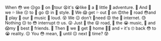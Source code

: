When 😳 we 😥go 😤 on 💞tour 😫it's 😭like 🤯 a 🧐 little 🍆 adventure. 🙁 And 🥰 we 💦 like 😗 to 🤣 go 😡 in 🥵 style. 🤫 We 😱 get 💦 out 🌈 on 😍the 📠 road 😳and 🤪 play 🤭 our 🤤 music 🤢 loud. 😵 We 😉 don't 🤨need 😡 the 😤 internet. 😓 Nothing 😔 to 😳 interrupt 🤓 us. 😜 Just 🤯 the 😝 road, 🥵 the 😭 music, 🤬 and 😱my 🤣 best 🤡 friends. 🙌 Then 🖕 we 👅 get 👀 home 🦶🏾 and 💀 it's 🙄 back 😳 to 😭 reality. 😔 You 😳 mean, 🥳 until 😔 next 🥵 time? 😰

